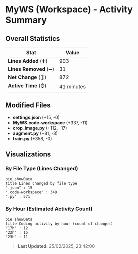 # MyWS (Workspace) - Activity Summary 

## Overall Statistics

| Stat                   | Value                                                             |
| ---------------------- | ----------------------------------------------------------------- |
| **Lines Added** (➕)   | 903                                          |
| **Lines Removed** (➖) | 31                                        |
| **Net Change** (↕)    | 872                |
| **Active Time** (⌚)   | 41 minutes |


## Modified Files
- **settings.json** (+15, -0)
- **MyWS.code-workspace** (+337, -11)
- **crop_image.py** (+112, -17)
- **augment.py** (+81, -3)
- **train.py** (+358, -0)

## Visualizations

### By File Type (Lines Changed)

```mermaid
pie showData
title Lines changed by file type
".json" : 15
".code-workspace" : 348
".py" : 571
```

### By Hour (Estimated Activity Count)

```mermaid
pie showData
title Coding activity by hour (count of changes)
"17h" : 12
"22h" : 15
"23h" : 11
```


> **Last Updated:** 25/02/2025, 23:42:00